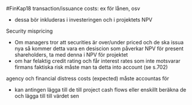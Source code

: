 #FinKap18 
transaction/issuance costs: ex för lånen, osv
- dessa bör inkluderas i investeringen och i projektets NPV

Security mispricing
- Om managers tror att securities är over/under priced och de ska issua nya så kommer detta vara en desiscion som påverkar NPV för present shareholders, ta med denna i NPV för projektet
- om har felaktig credit rating och får interest rates som inte motsvarar firmans faktiska risk måste man ta detta into account (se s.702)

agency och financial distress costs (expected) måste accountas för
- kan antingen lägga till de till project cash flows eller enskillt beräkna de och lägga till till värdet sen